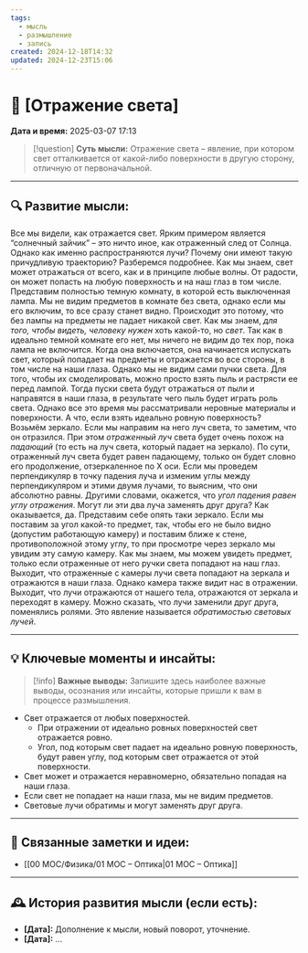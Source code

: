 ```yaml
---
tags:
  - мысль
  - размышление
  - запись
created: 2024-12-18T14:32
updated: 2024-12-23T15:06
---
```


# 💭  [Отражение света]

**Дата и время:** 2025-03-07 17:13

> [!question] **Суть мысли:**
> Отражение света – явление, при котором свет отталкивается от какой-либо поверхности в другую сторону, отличную от первоначальной.

---

## 🔍 Развитие мысли:

Все мы видели, как отражается свет. Ярким примером является “солнечный зайчик” – это ничто иное, как отраженный след от Солнца. Однако как именно распространяются лучи? Почему они имеют такую причудливую траекторию? Разберемся подробнее. 
Как мы знаем, свет может отражаться от всего, как и в принципе любые волны. От радости, он может попасть на любую поверхность и на наш глаз в том числе. Представим полностью темную комнату, в которой есть выключенная лампа. Мы не видим предметов в комнате без света, однако если мы его включим, то все сразу станет видно. Происходит это потому, что без лампы на предметы не падает никакой свет. Как мы знаем, *для того, чтобы видеть, человеку нужен* хоть какой-то, но *свет*. Так как в идеально темной комнате его нет, мы ничего не видим до тех пор, пока лампа не включится. Когда она включается, она начинается испускать свет, который попадает на предметы и отражается во все стороны, в том числе на наши глаза. Однако мы не видим сами пучки света. Для того, чтобы их смоделировать, можно просто взять пыль и растрясти ее перед лампой. Тогда пуски света будут отражаться от пыли и направятся в наши глаза, в результате чего пыль будет играть роль света. 
Однако все это время мы рассматривали неровные материалы и поверхности. А что, если взять идеально ровную поверхность? Возьмём зеркало. Если мы направим на него луч света, то заметим, что он отразился. При этом *отраженный луч* света будет очень похож на *падающий* (то есть на луч света, который падает на зеркало). По сути, отраженный луч света будет равен падающему, только он будет словно его продолжение, отзеркаленное по X оси. Если мы проведем перпендикуляр в точку падения луча и изменим углы между перпендикуляром и этими двумя лучами, то выясним, что они абсолютно равны. Другими словами, окажется, что *угол падения равен углу отражения*.
Могут ли эти два луча заменять друг друга? Как оказывается, да. Представим себе опять таки зеркало. Если мы поставим за угол какой-то предмет, так, чтобы его не было видно (допустим работающую камеру) и поставим ближе к стене, противоположной этому углу, то при просмотре через зеркало мы увидим эту самую камеру. Как мы знаем, мы можем увидеть предмет, только если отраженные от него ручки света попадают на наш глаз. Выходит, что отраженные с камеры лучи света попадают на зеркала и отражаются в наши глаза. Однако камера также видит нас в отражении. Выходит, что лучи отражаются от нашего тела, отражаются от зеркала и переходят в камеру. Можно сказать, что лучи заменили друг друга, поменялись ролями. Это явление называется *обратимостью световых лучей*.

---

## 💡 Ключевые моменты и инсайты:

> [!info] **Важные выводы:**
> Запишите здесь наиболее важные выводы, осознания или инсайты, которые пришли к вам в процессе размышления.

- Свет отражается от любых поверхностей.
	- При отражении от идеально ровных поверхностей свет отражается ровно.
	- Угол, под которым свет падает на идеально ровную поверхность, будут равен углу, под которым свет отражается от этой поверхности. 
- Свет может и отражается неравномерно, обязательно попадая на наши глаза. 
- Если свет не попадает на наши глаза, мы не видим предметов.
- Световые лучи обратимы и могут заменять друг друга.

---

## 🔄 Связанные заметки и идеи:

- [[00 MOC/Физика/01 МОС – Оптика|01 МОС – Оптика]]

---

## 🕰️ История развития мысли (если есть):

* **[Дата]:**  Дополнение к мысли, новый поворот, уточнение.
* **[Дата]:**  ...